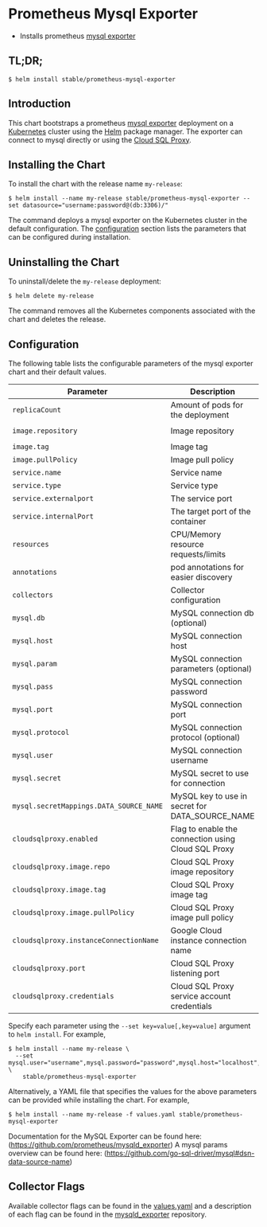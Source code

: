 # Prometheus Mysql Exporter

* Installs prometheus [mysql exporter](https://github.com/prometheus/mysqld_exporter)

## TL;DR;

```console
$ helm install stable/prometheus-mysql-exporter
```

## Introduction

This chart bootstraps a prometheus [mysql exporter](http://github.com/prometheus/mysql_exporter) deployment on a [Kubernetes](http://kubernetes.io) cluster using the [Helm](https://helm.sh) package manager. The exporter can connect to mysql directly or using the [Cloud SQL Proxy](https://cloud.google.com/sql/docs/mysql/sql-proxy).

## Installing the Chart

To install the chart with the release name `my-release`:

```console
$ helm install --name my-release stable/prometheus-mysql-exporter --set datasource="username:password@(db:3306)/"
```

The command deploys a mysql exporter on the Kubernetes cluster in the default configuration. The [configuration](#configuration) section lists the parameters that can be configured during installation.

## Uninstalling the Chart

To uninstall/delete the `my-release` deployment:

```console
$ helm delete my-release
```

The command removes all the Kubernetes components associated with the chart and deletes the release.

## Configuration

The following table lists the configurable parameters of the mysql exporter chart and their default values.

|        Parameter                         |                                                          Description                                                 |                 Default                 |
| ---------------------------------------- | -------------------------------------------------------------------------------------------------------------------- | --------------------------------------- |
| `replicaCount`                           | Amount of pods for the deployment                                                                                    | `1`                                     |
| `image.repository`                       | Image repository                                                                                                     | `prom/mysqld-exporter`                  |
| `image.tag`                              | Image tag                                                                                                            | `v0.11.0`                               |
| `image.pullPolicy`                       | Image pull policy                                                                                                    | `IfNotPresent`                          |
| `service.name`                           | Service name                                                                                                         | `mysql-exporter`                        |
| `service.type`                           | Service type                                                                                                         | `ClusterIP`                             |
| `service.externalport`                   | The service port                                                                                                     | `9104`                                  |
| `service.internalPort`                   | The target port of the container                                                                                     | `9104`                                  |
| `resources`                              | CPU/Memory resource requests/limits                                                                                  | `{}`                                    |
| `annotations`                            | pod annotations for easier discovery                                                                                 | `see values.yaml`                       |
| `collectors`                             | Collector configuration                                                                                              | `see values.yaml`                       |
| `mysql.db`                               | MySQL connection db (optional)                                                                                       | `""`                                    |
| `mysql.host`                             | MySQL connection host                                                                                                | `localhost`                             |
| `mysql.param`                            | MySQL connection parameters (optional)                                                                               | `"tcp"`                                 |
| `mysql.pass`                             | MySQL connection password                                                                                            | `password`                              |
| `mysql.port`                             | MySQL connection port                                                                                                | `3306`                                  |
| `mysql.protocol`                         | MySQL connection protocol (optional)                                                                                 | `""`                                    |  
| `mysql.user`                             | MySQL connection username                                                                                            | `exporter`                              |
| `mysql.secret`                           | MySQL secret to use for connection                                                                                   | `""`                                    |
| `mysql.secretMappings.DATA_SOURCE_NAME`  | MySQL key to use in secret for DATA_SOURCE_NAME                                                                      | `DATA_SOURCE_NAME`                      |
| `cloudsqlproxy.enabled`                  | Flag to enable the connection using Cloud SQL Proxy                                                                  | `false`                                 |
| `cloudsqlproxy.image.repo`               | Cloud SQL Proxy image repository                                                                                     | `gcr.io/cloudsql-docker/gce-proxy`      |
| `cloudsqlproxy.image.tag`                | Cloud SQL Proxy image tag                                                                                            | `1.11`                                  |
| `cloudsqlproxy.image.pullPolicy`         | Cloud SQL Proxy image pull policy                                                                                    | `IfNotPresent`                          |
| `cloudsqlproxy.instanceConnectionName`   | Google Cloud instance connection name                                                                                | `project:us-central1:dbname`            |
| `cloudsqlproxy.port`                     | Cloud SQL Proxy listening port                                                                                       | `3306`                                  |
| `cloudsqlproxy.credentials`              | Cloud SQL Proxy service account credentials                                                                          | `bogus credential file`                 |

Specify each parameter using the `--set key=value[,key=value]` argument to `helm install`. For example,

```console
$ helm install --name my-release \
  --set mysql.user="username",mysql.password="password",mysql.host="localhost",mysql.port="3306"  \
    stable/prometheus-mysql-exporter
```

Alternatively, a YAML file that specifies the values for the above parameters can be provided while installing the chart. For example,

```console
$ helm install --name my-release -f values.yaml stable/prometheus-mysql-exporter
```

Documentation for the MySQL Exporter can be found here: (https://github.com/prometheus/mysqld_exporter)
A mysql params overview can be found here: (https://github.com/go-sql-driver/mysql#dsn-data-source-name)

## Collector Flags

Available collector flags can be found in the [values.yaml](https://github.com/kilhyunjun/charts/blob/master/stable/prometheus-mysql-exporter/values.yaml) and a description of each flag can be found in the [mysqld_exporter](https://github.com/prometheus/mysqld_exporter#collector-flags) repository.
